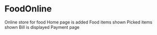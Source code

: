 # FoodOnline
Online store for food
Home page is added
Food items shown
Picked items shown
Bill is displayed
Payment page

